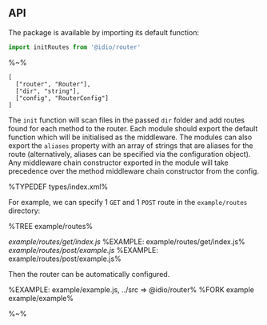 ## API

The package is available by importing its default function:

```js
import initRoutes from '@idio/router'
```

%~%

```## async initRoutes
[
  ["router", "Router"],
  ["dir", "string"],
  ["config", "RouterConfig"]
]
```

The `init` function will scan files in the passed `dir` folder and add routes found for each method to the router. Each module should export the default function which will be initialised as the middleware. The modules can also export the `aliases` property with an array of strings that are aliases for the route (alternatively, aliases can be specified via the configuration object). Any middleware chain constructor exported in the module will take precedence over the method middleware chain constructor from the config.

%TYPEDEF types/index.xml%

For example, we can specify 1 `GET` and 1 `POST` route in the `example/routes` directory:

%TREE example/routes%

*example/routes/get/index.js*
%EXAMPLE: example/routes/get/index.js%
*example/routes/post/example.js*
%EXAMPLE: example/routes/post/example.js%

Then the router can be automatically configured.

%EXAMPLE: example/example.js, ../src => @idio/router%
%FORK example example/example%

%~%
